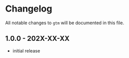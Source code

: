 # Changelog

All notable changes to `gtm` will be documented in this file.

## 1.0.0 - 202X-XX-XX

- initial release
